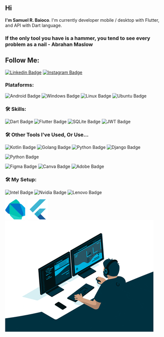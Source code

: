 ## Hi

**I'm Samuel R. Baioco**. I'm currently developer mobile / desktop with Flutter, and API with Dart language. 

### If the only tool you have is a hammer, **you tend to see every problem as a nail** - **Abrahan Maslow**

## Follow Me:

[![Linkedin Badge](https://img.shields.io/badge/LinkedIn-0077B5?style=for-the-badge&logo=linkedin&logoColor=white)](https://www.linkedin.com/in/samuel-rodrigo-baioco/)
[![Instagram Badge](https://img.shields.io/badge/Instagram-E4405F?style=for-the-badge&logo=instagram&logoColor=white)](https://www.instagram.com/rdrgbaioco/)


### Plataforms:
![Android Badge](https://img.shields.io/badge/Android-3DDC84?style=for-the-badge&logo=android&logoColor=white)
![Windows Badge](https://img.shields.io/badge/Windows-0078D6?style=for-the-badge&logo=windows&logoColor=white)
![Linux Badge](https://img.shields.io/badge/Linux-FCC624?style=for-the-badge&logo=linux&logoColor=black)
![Ubuntu Badge](https://img.shields.io/badge/Ubuntu-E95420?style=for-the-badge&logo=ubuntu&logoColor=white)

### :hammer_and_wrench: Skills:

![Dart Badge](https://img.shields.io/badge/Dart-0175C2?style=for-the-badge&logo=dart&logoColor=white)
![Flutter Badge](https://img.shields.io/badge/Flutter-02569B?style=for-the-badge&logo=flutter&logoColor=white)
![SQLite Badge](https://img.shields.io/badge/SQLite-07405E?style=for-the-badge&logo=sqlite&logoColor=white)
![JWT Badge](https://img.shields.io/badge/json%20web%20tokens-323330?style=for-the-badge&logo=json-web-tokens&logoColor=pink)


### :hammer_and_wrench: Other Tools I've Used, Or Use...

![Kotlin Badge](https://img.shields.io/badge/Kotlin-0095D5?&style=for-the-badge&logo=kotlin&logoColor=white)
![Golang Badge](https://img.shields.io/badge/Go-00ADD8?style=for-the-badge&logo=go&logoColor=white)
![Python Badge](https://img.shields.io/badge/python-%2314354C.svg?style=for-the-badge&logo=python&logoColor=white)
![Django Badge](https://img.shields.io/badge/Django-092E20?style=for-the-badge&logo=django&logoColor=white)


![Python Badge](https://img.shields.io/badge/python-%2314354C.svg?style=for-the-badge&logo=python&logoColor=white)


![Figma Badge](https://img.shields.io/badge/figma-%23F24E1E.svg?style=for-the-badge&logo=figma&logoColor=white)
![Canva Badge](https://img.shields.io/badge/Canva-%2300C4CC.svg?style=for-the-badge&logo=Canva&logoColor=white)
![Adobe Badge](https://img.shields.io/badge/-Adobe_Illustrator-ff9a00?style=flat-square&labelColor=330000&logo=adobe&logoColor=yellow)

### :hammer_and_wrench: My Setup:

![Intel Badge](https://img.shields.io/badge/Intel-Core_i7_10th-0071C5?style=for-the-badge&logo=intel&logoColor=white)
![Nvidia Badge](https://img.shields.io/badge/NVIDIA-RTX_2060-76B900?style=for-the-badge&logo=nvidia&logoColor=white)
![Lenovo Badge](https://img.shields.io/badge/Lenovo-Legion_5i-ED1C24?style=for-the-badge&logo=lenovo&logoColor=white)

<div>
  <img src="https://github.com/rdrgbaioco/rdrgbaioco/blob/main/images/dart-original.svg" title="Dart" alt="Dart" width="65" height="65"/>&nbsp;
  <img src="https://github.com/rdrgbaioco/rdrgbaioco/blob/main/images/flutter-original.svg" title="Flutter" alt="Flutter" width="65" height="65"/>&nbsp;
</div>

<img src="https://github.com/rdrgbaioco/rdrgbaioco/blob/main/images/programing.gif?raw=true" class="aligncenter" height="360" width="480"/>



<!---
rdrgbaioco/rdrgbaioco
--->